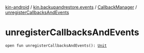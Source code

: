 [kin-android](../../index.md) / [kin.backupandrestore.events](../index.md) / [CallbackManager](index.md) / [unregisterCallbacksAndEvents](./unregister-callbacks-and-events.md)

# unregisterCallbacksAndEvents

`open fun unregisterCallbacksAndEvents(): `[`Unit`](https://kotlinlang.org/api/latest/jvm/stdlib/kotlin/-unit/index.html)